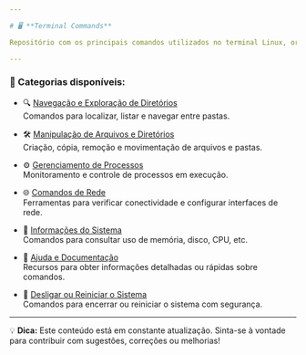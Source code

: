 ```yaml
---

# 🖥️ **Terminal Commands**

Repositório com os principais comandos utilizados no terminal Linux, organizados por categorias com descrições, exemplos e observações práticas. Ideal para quem está começando ou quer revisar comandos essenciais.

---
```


### 📂 Categorias disponíveis:

- 🔍 [Navegação e Exploração de Diretórios](docs/navegacao_exploracao_diretorio.md)  
  Comandos para localizar, listar e navegar entre pastas.

- 🛠️ [Manipulação de Arquivos e Diretórios](docs/manipulacao_arquivos_diretorios.md)  
  Criação, cópia, remoção e movimentação de arquivos e pastas.

- ⚙️ [Gerenciamento de Processos](docs/gerenciamento_processos.md)  
  Monitoramento e controle de processos em execução.

- 🌐 [Comandos de Rede](docs/comandos_redes.md)  
  Ferramentas para verificar conectividade e configurar interfaces de rede.

- 🧠 [Informações do Sistema](docs/informacoes_sistemas.md)  
  Comandos para consultar uso de memória, disco, CPU, etc.

- 📖 [Ajuda e Documentação](docs/ajuda_documentacao.md)  
  Recursos para obter informações detalhadas ou rápidas sobre comandos.

- 🔌 [Desligar ou Reiniciar o Sistema](docs/desligar_reiniciar.md)  
  Comandos para encerrar ou reiniciar o sistema com segurança.

---

💡 **Dica:** Este conteúdo está em constante atualização. Sinta-se à vontade para contribuir com sugestões, correções ou melhorias!

